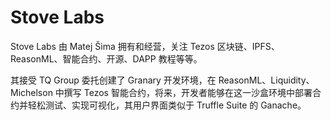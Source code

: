 # 

# Stove Labs

Stove Labs 由 Matej Šima 拥有和经营，关注 Tezos 区块链、IPFS、ReasonML、智能合约、开源、DAPP 教程等等。

其接受 TQ Group 委托创建了 Granary 开发环境，在 ReasonML、Liquidity、Michelson 中撰写 Tezos 智能合约，将来，开发者能够在这一沙盒环境中部署合约并轻松测试、实现可视化，其用户界面类似于 Truffle Suite 的 Ganache。

